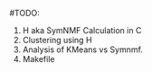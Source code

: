 #TODO:
1. H aka SymNMF Calculation in C
2. Clustering using H
3. Analysis of KMeans vs Symnmf.
4. Makefile


